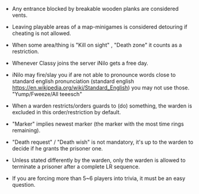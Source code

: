 * Any entrance blocked by breakable wooden planks are considered vents.

* Leaving playable areas of a map-minigames is considered detouring if cheating is not allowed.

* When some area/thing is "Kill on sight" , "Death zone" it counts as a restriction.

* Whenever Classy joins the server iNilo gets a free day.

* iNilo may fire/slay you if are not able to pronounce words close to standard english pronunciation (standard english https://en.wikipedia.org/wiki/Standard_English) you may not use those. "Yump/Fweeze/All teeesch"

* When a warden restricts/orders guards to (do) something, the warden is excluded in this order/restriction by default.

* "Marker" implies newest marker (the marker with the most time rings remaining).

* "Death request" / "Death wish" is not mandatory, it's up to the warden to decide if he grants the prisoner one.

* Unless stated differently by the warden, only the warden is allowed to terminate a prisoner after a complete LR sequence.

* If you are forcing more than 5~6 players into trivia, it must be an easy question.